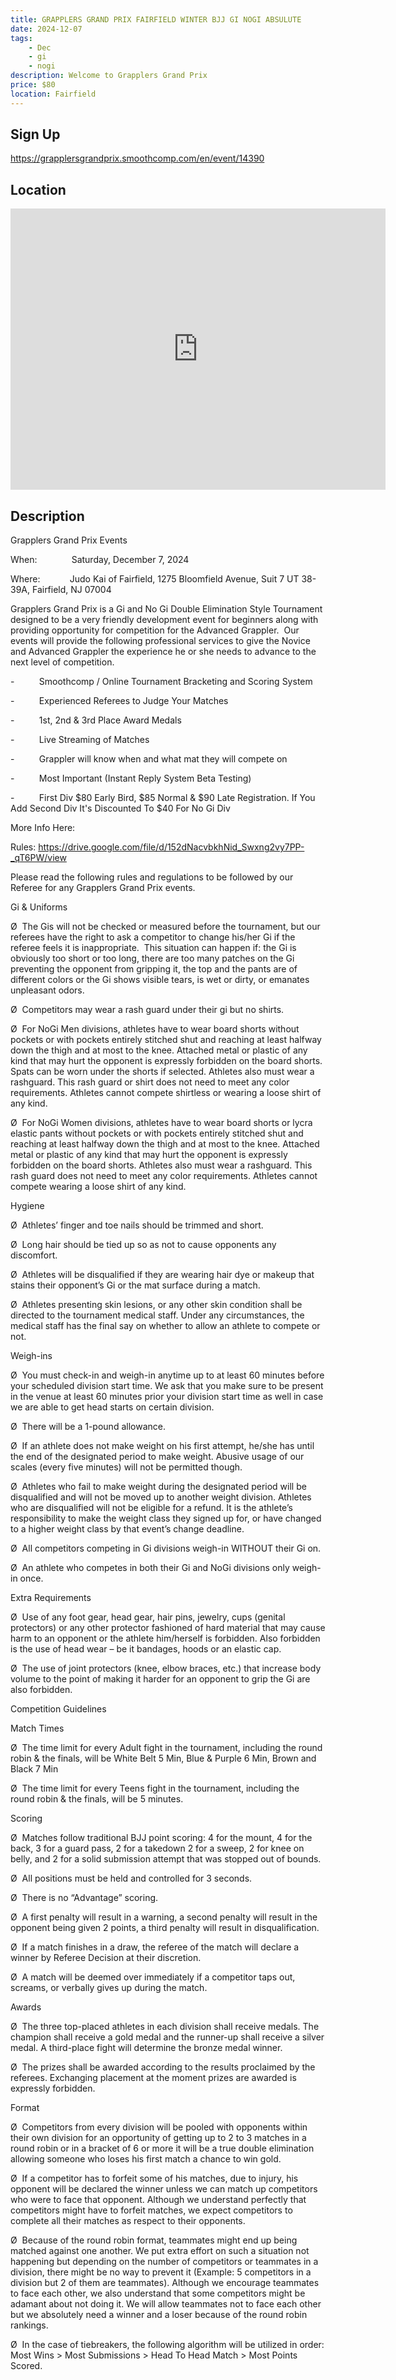 ```yaml
---
title: GRAPPLERS GRAND PRIX FAIRFIELD WINTER BJJ GI NOGI ABSULUTE
date: 2024-12-07
tags:
    - Dec
    - gi 
    - nogi 
description: Welcome to Grapplers Grand Prix
price: $80
location: Fairfield
---
```

## Sign Up
https://grapplersgrandprix.smoothcomp.com/en/event/14390

## Location
<iframe src="https://www.google.com/maps/embed?pb=!1m18!1m12!1m3!1d12345.6789!2d-74.3178815!3d40.8625208!2m3!1f0!2f0!3f0!3m2!1i1024!2i768!4f13.1!3m3!1m2!1s0x0%3A0x0!2z40.8625208!5e0!3m2!1sen!2sus!4v1234567890" width="600" height="450" style="border:0;" allowfullscreen="" loading="lazy"></iframe>

## Description
Grapplers
Grand Prix Events 


When:              Saturday, December 7, 2024


Where:            Judo Kai of Fairfield, 1275 Bloomfield Avenue, Suit 7 UT 38-39A, Fairfield, NJ 07004


Grapplers
Grand Prix is a Gi and No Gi Double Elimination Style Tournament designed to be
a very friendly development event for beginners along with providing
opportunity for competition for the Advanced Grappler.  Our events will provide the following
professional services to give the Novice and Advanced Grappler the experience
he or she needs to advance to the next level of competition.


-         
Smoothcomp
/ Online Tournament Bracketing and Scoring System


-         
Experienced
Referees to Judge Your Matches


-         
1st,
2nd & 3rd Place Award Medals


-         
Live
Streaming of Matches


-         
Grappler
will know when and what mat they will compete on


-         
Most
Important (Instant Reply System Beta Testing)


-          First Div $80 Early Bird, $85 Normal & $90 Late Registration. If You Add Second Div It's Discounted To $40 For No Gi Div


More Info Here: 


Rules: https://drive.google.com/file/d/152dNacvbkhNid_Swxng2vy7PP-_qT6PW/view


Please
read the following rules and regulations to be followed by our Referee for any
Grapplers Grand Prix events.


Gi
& Uniforms


Ø 
The
Gis will not be checked or measured before the tournament, but our referees have the right to ask a competitor to change his/her Gi if the referee feels it
is inappropriate.  This situation can
happen if: the Gi is obviously too short or too long, there are too many
patches on the Gi preventing the opponent from gripping it, the top and the
pants are of different colors or the Gi shows visible tears, is wet or dirty,
or emanates unpleasant odors. 


Ø 
Competitors
may wear a rash guard under their gi but no shirts. 


Ø 
For
NoGi Men divisions, athletes have to wear board shorts without pockets or with
pockets entirely stitched shut and reaching at least halfway down the thigh and
at most to the knee. Attached metal or plastic of any kind that may hurt the
opponent is expressly forbidden on the board shorts. Spats can be worn under
the shorts if selected. Athletes also must wear a rashguard. This rash guard or
shirt does not need to meet any color requirements. Athletes cannot compete
shirtless or wearing a loose shirt of any kind. 


Ø 
For
NoGi Women divisions, athletes have to wear board shorts or lycra elastic pants
without pockets or with pockets entirely stitched shut and reaching at least
halfway down the thigh and at most to the knee. Attached metal or plastic of
any kind that may hurt the opponent is expressly forbidden on the board shorts.
Athletes also must wear a rashguard. This rash guard does not need to meet any
color requirements. Athletes cannot compete wearing a loose shirt of any kind.


Hygiene


Ø 
Athletes’
finger and toe nails should be trimmed and short.


Ø 
Long
hair should be tied up so as not to cause opponents any discomfort. 


Ø 
Athletes
will be disqualified if they are wearing hair dye or makeup that stains their
opponent’s Gi or the mat surface during a match. 


Ø 
Athletes
presenting skin lesions, or any other skin condition shall be directed to the
tournament medical staff. Under any circumstances, the medical staff has the
final say on whether to allow an athlete to compete or not.


Weigh-ins


Ø 
You
must check-in and weigh-in anytime up to at least 60 minutes before your
scheduled division start time. We ask that you make sure to be present in the
venue at least 60 minutes prior your division start time as well in case we are
able to get head starts on certain division.


Ø 
There
will be a 1-pound allowance.


Ø 
If
an athlete does not make weight on his first attempt, he/she has until the end
of the designated period to make weight. Abusive usage of our scales (every
five minutes) will not be permitted though.


Ø 
Athletes
who fail to make weight during the designated period will be disqualified and
will not be moved up to another weight division. Athletes who are disqualified
will not be eligible for a refund. It is the athlete’s responsibility to make the
weight class they signed up for, or have changed to a higher weight class by
that event’s change deadline.


Ø 
All
competitors competing in Gi divisions weigh-in WITHOUT their Gi on.


Ø 
An
athlete who competes in both their Gi and NoGi divisions only weigh-in once.


Extra
Requirements


Ø 
Use
of any foot gear, head gear, hair pins, jewelry, cups (genital protectors) or
any other protector fashioned of hard material that may cause harm to an
opponent or the athlete him/herself is forbidden. Also forbidden is the use of
head wear – be it bandages, hoods or an elastic cap.


Ø 
The
use of joint protectors (knee, elbow braces, etc.) that increase body volume to
the point of making it harder for an opponent to grip the Gi are also
forbidden.


Competition
Guidelines


Match
Times


Ø 
The
time limit for every Adult fight in the tournament, including the round robin
& the finals, will be White Belt 5 Min, Blue & Purple 6 Min, Brown and
Black 7 Min


Ø 
The
time limit for every Teens fight in the tournament, including the round robin
& the finals, will be 5 minutes.


Scoring


Ø 
Matches
follow traditional BJJ point scoring: 4 for the mount, 4 for the back, 3 for a
guard pass, 2 for a takedown 2 for a sweep, 2 for knee on belly, and 2 for a
solid submission attempt that was stopped out of bounds.


Ø 
All
positions must be held and controlled for 3 seconds.


Ø 
There
is no “Advantage” scoring.


Ø 
A
first penalty will result in a warning, a second penalty will result in the
opponent being given 2 points, a third penalty will result in disqualification.


Ø 
If
a match finishes in a draw, the referee of the match will declare a winner by
Referee Decision at their discretion.


Ø 
A
match will be deemed over immediately if a competitor taps out, screams, or
verbally gives up during the match.


Awards


Ø 
The
three top-placed athletes in each division shall receive medals. The champion
shall receive a gold medal and the runner-up shall receive a silver medal. A
third-place fight will determine the bronze medal winner.


Ø 
The
prizes shall be awarded according to the results proclaimed by the referees.
Exchanging placement at the moment prizes are awarded is expressly forbidden.


Format


Ø 
Competitors
from every division will be pooled with opponents within their own division for
an opportunity of getting up to 2 to 3 matches in a round robin or in a bracket
of 6 or more it will be a true double elimination allowing someone who loses
his first match a chance to win gold.


Ø 
If
a competitor has to forfeit some of his matches, due to injury, his opponent
will be declared the winner unless we can match up competitors who were to face
that opponent. Although we understand perfectly that competitors might have to
forfeit matches, we expect competitors to complete all their matches as respect
to their opponents.


Ø 
Because
of the round robin format, teammates might end up being matched against one
another. We put extra effort on such a situation not happening but depending on
the number of competitors or teammates in a division, there might be no way to
prevent it (Example: 5 competitors in a division but 2 of them are teammates).
Although we encourage teammates to face each other, we also understand that
some competitors might be adamant about not doing it. We will allow teammates
not to face each other but we absolutely need a winner and a loser because of
the round robin rankings. 


Ø 
In
the case of tiebreakers, the following algorithm will be utilized in order:
Most Wins > Most Submissions > Head To Head Match > Most Points
Scored.